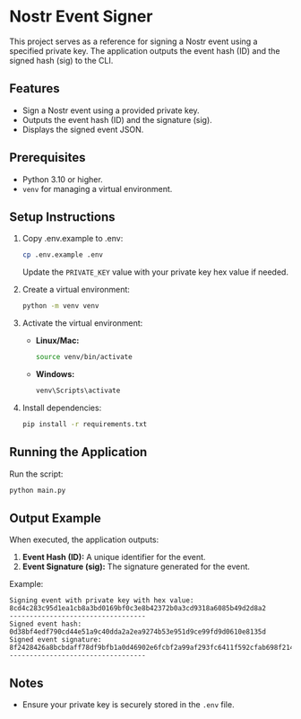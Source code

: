 # Nostr Event Signer

This project serves as a reference for signing a Nostr event using a specified private key. The application outputs the event hash (ID) and the signed hash (sig) to the CLI.

## Features
- Sign a Nostr event using a provided private key.
- Outputs the event hash (ID) and the signature (sig).
- Displays the signed event JSON.

## Prerequisites
- Python 3.10 or higher.
- `venv` for managing a virtual environment.

## Setup Instructions

1. Copy .env.example to .env:
   ```bash
   cp .env.example .env
   ```
   Update the `PRIVATE_KEY` value with your private key hex value if needed.
   
1. Create a virtual environment:
   ```bash
   python -m venv venv
   ```

1. Activate the virtual environment:
   - **Linux/Mac:**
     ```bash
     source venv/bin/activate
     ```
   - **Windows:**
     ```bash
     venv\Scripts\activate
     ```

1. Install dependencies:
   ```bash
   pip install -r requirements.txt
   ```

## Running the Application

Run the script:
```bash
python main.py
```

## Output Example

When executed, the application outputs:

1. **Event Hash (ID):** A unique identifier for the event.
2. **Event Signature (sig):** The signature generated for the event.

Example:
```plaintext
Signing event with private key with hex value: 8cd4c283c95d1ea1cb8a3bd0169bf0c3e8b42372b0a3cd9318a6085b49d2d8a2
----------------------------------
Signed event hash: 0d38bf4edf790cd44e51a9c40dda2a2ea9274b53e951d9ce99fd9d0610e8135d
Signed event signature: 8f2428426a8bcbdaff78df9bfb1a0d46902e6fcbf2a99af293fc6411f592cfab698f2141fde82914fbe933c1a07ddd2d867e8d08e11b4eba8c7dd6de6ff1de54
----------------------------------
```

## Notes
- Ensure your private key is securely stored in the `.env` file.
